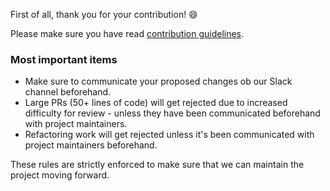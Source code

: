 First of all, thank you for your contribution! 😄

Please make sure you have read [contribution guidelines](https://github.com/caprover/caprover/blob/master/CONTRIBUTING.md#before-contributing). 



### Most important items

- Make sure to communicate your proposed changes ob our Slack channel beforehand.
- Large PRs (50+ lines of code) will get rejected due to increased difficulty for review - unless they have been communicated beforehand with project maintainers.
- Refactoring work will get rejected unless it's been communicated with project maintainers beforehand.


These rules are strictly enforced to make sure that we can maintain the project moving forward. 
